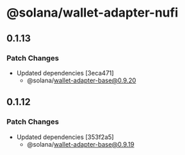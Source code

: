 # @solana/wallet-adapter-nufi

## 0.1.13

### Patch Changes

-   Updated dependencies [3eca471]
    -   @solana/wallet-adapter-base@0.9.20

## 0.1.12

### Patch Changes

-   Updated dependencies [353f2a5]
    -   @solana/wallet-adapter-base@0.9.19
